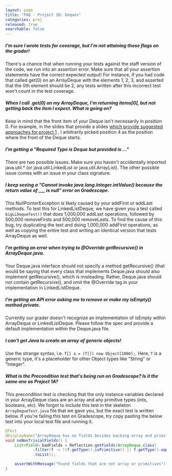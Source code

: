 ```yaml
---
layout: page 
title: "FAQ - Project 1B: Deques"
categories: proj 
released: true 
searchable: false
---
```


##### I'm sure I wrote tests for coverage, but I'm not attaining those flags on the grader!
There's a chance that when running your tests against the staff version of the code, we run into an assertion error. Make sure that all your assertion statements have the correct expected output! For instance, if you had code that called get(0) on an ArrayDeque with the elements 1, 2, 3, and asserted that the 0th element should be 2, any tests written after this incorrect test won't count in the test coverage.


##### When I call .get(0) on my ArrayDeque, I'm returning items[0], but not getting back the item I expect. What is going on?

Keep in mind that the front item of your Deque isn't necessarily in position 0. For example, in the slides that provide
a
slides [which provide suggested approaches for project 1](https://docs.google.com/presentation/d/1XBJOht0xWz1tEvLuvOL4lOIaY0NSfArXAvqgkrx0zpc/edit#slide=id.g1094ff4355_0_450)
, I arbitrarily picked position 4 as the position where the front of the Deque starts.

##### I'm getting a "Required Type is Deque but provided is ..."

There are two possible issues. Make sure you haven't accidentally imported java.util.* (or java.util.LinkedList or
java.util.ArrayList). The other possible issue comes with an issue in your class signature.

##### I keep seeing a "Cannot invoke java.lang.Integer.intValue() because the return value of ___ is null" error on Gradescope.

This NullPointerException is likely caused by your addFirst or addLast methods. To test this for LinkedListDeque, we
have given you a test called
`bigLLDequeTest()` that does 1,000,000 addLast operations, followed by 500,000 removeFirsts and 500,000 removeLasts. To
find the cause of this bug, try duplicating the test and doing 1,000,000 addFirst operations, as well as copying the
entire test and writing an identical version that tests ArrayDeque as well.

##### I'm getting an error when trying to @Override getRecursive() in ArrayDeque.java.

Your Deque.java interface should not specify a method getRecursive() (that would be saying that every class that
implements Deque.java should also implement getRecursive(), which is misleading. Rather, Deque.java should not contain
getRecursive(), and omit the @Override tag in your implementation in LinkedListDeque.

##### I'm getting an API error asking me to remove or make my isEmpty() method private.

Currently our grader doesn't recognize an implementation of isEmpty within ArrayDeque or LinkedListDeque. Please follow
the spec and provide a default implementation within the Deque.java file.

##### I can't get Java to create an array of generic objects!

Use the strange syntax, i.e. `T[] a = (T[]) new Object[1000];`. Here, `T` is a generic type, it's a placeholder for
other Object types like "String" or "Integer".

##### What is the Precondition test that's being run on Gradescope? Is it the same one as Project 1A?

This precondition test is checking that the only instance variables declared in your ArrayDeque class are an array and any primitive types (ints, booleans, etc). We forgot to include this test in the skeleton `ArrayDequeTest.java` file that we gave you, but the exact test is written below. If you're failing this test on Gradescope, try copy pasting the below test into your local test file and running it.

```java
@Test
@DisplayName("ArrayDeque has no fields besides backing array and primitives")
void noNonTrivialFields() {
    List<Field> badFields = Reflection.getFields(ArrayDeque.class)
            .filter(f -> !(f.getType().isPrimitive() || f.getType().equals(Object[].class) || f.isSynthetic()))
            .toList();

    assertWithMessage("Found fields that are not array or primitives").that(badFields).isEmpty();
}
```


